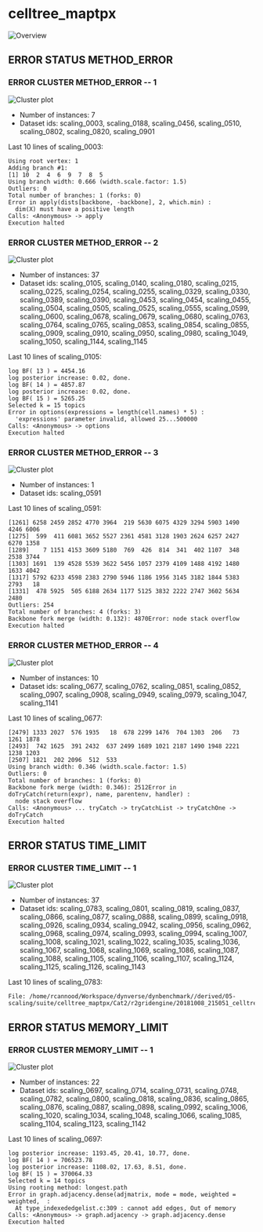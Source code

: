 # celltree_maptpx
![Overview](celltree_maptpx.png)

## ERROR STATUS METHOD_ERROR

### ERROR CLUSTER METHOD_ERROR -- 1
![Cluster plot](error_class_plots/celltree_maptpx_method_error_1.png)

 * Number of instances: 7
 * Dataset ids: scaling_0003, scaling_0188, scaling_0456, scaling_0510, scaling_0802, scaling_0820, scaling_0901

Last 10 lines of scaling_0003:
```
Using root vertex: 1
Adding branch #1:
[1] 10  2  4  6  9  7  8  5
Using branch width: 0.666 (width.scale.factor: 1.5)
Outliers: 0
Total number of branches: 1 (forks: 0)
Error in apply(dists[backbone, -backbone], 2, which.min) : 
  dim(X) must have a positive length
Calls: <Anonymous> -> apply
Execution halted
```

### ERROR CLUSTER METHOD_ERROR -- 2
![Cluster plot](error_class_plots/celltree_maptpx_method_error_2.png)

 * Number of instances: 37
 * Dataset ids: scaling_0105, scaling_0140, scaling_0180, scaling_0215, scaling_0225, scaling_0254, scaling_0255, scaling_0329, scaling_0330, scaling_0389, scaling_0390, scaling_0453, scaling_0454, scaling_0455, scaling_0504, scaling_0505, scaling_0525, scaling_0555, scaling_0599, scaling_0600, scaling_0678, scaling_0679, scaling_0680, scaling_0763, scaling_0764, scaling_0765, scaling_0853, scaling_0854, scaling_0855, scaling_0909, scaling_0910, scaling_0950, scaling_0980, scaling_1049, scaling_1050, scaling_1144, scaling_1145

Last 10 lines of scaling_0105:
```
log BF( 13 ) = 4454.16
log posterior increase: 0.02, done.
log BF( 14 ) = 4857.87
log posterior increase: 0.02, done.
log BF( 15 ) = 5265.25
Selected k = 15 topics
Error in options(expressions = length(cell.names) * 5) : 
  'expressions' parameter invalid, allowed 25...500000
Calls: <Anonymous> -> options
Execution halted
```

### ERROR CLUSTER METHOD_ERROR -- 3
![Cluster plot](error_class_plots/celltree_maptpx_method_error_3.png)

 * Number of instances: 1
 * Dataset ids: scaling_0591

Last 10 lines of scaling_0591:
```
[1261] 6258 2459 2852 4770 3964  219 5630 6075 4329 3294 5903 1490 4246 6006
[1275]  599  411 6081 3652 5527 2361 4581 3128 1903 2624 6257 2427 6270 1358
[1289]    7 1151 4153 3609 5180  769  426  814  341  402 1107  348 2538 3744
[1303] 1691  139 4528 5539 3622 5456 1057 2379 4109 1488 4192 1480 1633 4042
[1317] 5792 6233 4598 2383 2790 5946 1186 1956 3145 3182 1844 5383 2793   18
[1331]  478 5925  505 6188 2634 1177 5125 3832 2222 2747 3602 5634 2480
Outliers: 254
Total number of branches: 4 (forks: 3)
Backbone fork merge (width: 0.132): 4870Error: node stack overflow
Execution halted
```

### ERROR CLUSTER METHOD_ERROR -- 4
![Cluster plot](error_class_plots/celltree_maptpx_method_error_4.png)

 * Number of instances: 10
 * Dataset ids: scaling_0677, scaling_0762, scaling_0851, scaling_0852, scaling_0907, scaling_0908, scaling_0949, scaling_0979, scaling_1047, scaling_1141

Last 10 lines of scaling_0677:
```
[2479] 1333 2027  576 1935   18  678 2299 1476  704 1303  206   73 1261 1878
[2493]  742 1625  391 2432  637 2499 1689 1021 2187 1490 1948 2221 1238 1203
[2507] 1821  202 2096  512  533
Using branch width: 0.346 (width.scale.factor: 1.5)
Outliers: 0
Total number of branches: 1 (forks: 0)
Backbone fork merge (width: 0.346): 2512Error in doTryCatch(return(expr), name, parentenv, handler) : 
  node stack overflow
Calls: <Anonymous> ... tryCatch -> tryCatchList -> tryCatchOne -> doTryCatch
Execution halted
```

## ERROR STATUS TIME_LIMIT

### ERROR CLUSTER TIME_LIMIT -- 1
![Cluster plot](error_class_plots/celltree_maptpx_time_limit_1.png)

 * Number of instances: 37
 * Dataset ids: scaling_0783, scaling_0801, scaling_0819, scaling_0837, scaling_0866, scaling_0877, scaling_0888, scaling_0899, scaling_0918, scaling_0926, scaling_0934, scaling_0942, scaling_0956, scaling_0962, scaling_0968, scaling_0974, scaling_0993, scaling_0994, scaling_1007, scaling_1008, scaling_1021, scaling_1022, scaling_1035, scaling_1036, scaling_1067, scaling_1068, scaling_1069, scaling_1086, scaling_1087, scaling_1088, scaling_1105, scaling_1106, scaling_1107, scaling_1124, scaling_1125, scaling_1126, scaling_1143

Last 10 lines of scaling_0783:
```
File: /home/rcannood/Workspace/dynverse/dynbenchmark//derived/05-scaling/suite/celltree_maptpx/Cat2/r2gridengine/20181008_215051_celltree_maptpx_Cat2_krI8brZvzw/log/log.103.e.txt
```

## ERROR STATUS MEMORY_LIMIT

### ERROR CLUSTER MEMORY_LIMIT -- 1
![Cluster plot](error_class_plots/celltree_maptpx_memory_limit_1.png)

 * Number of instances: 22
 * Dataset ids: scaling_0697, scaling_0714, scaling_0731, scaling_0748, scaling_0782, scaling_0800, scaling_0818, scaling_0836, scaling_0865, scaling_0876, scaling_0887, scaling_0898, scaling_0992, scaling_1006, scaling_1020, scaling_1034, scaling_1048, scaling_1066, scaling_1085, scaling_1104, scaling_1123, scaling_1142

Last 10 lines of scaling_0697:
```
log posterior increase: 1193.45, 20.41, 10.77, done.
log BF( 14 ) = 706523.78
log posterior increase: 1108.02, 17.63, 8.51, done.
log BF( 15 ) = 370064.33
Selected k = 14 topics
Using rooting method: longest.path
Error in graph.adjacency.dense(adjmatrix, mode = mode, weighted = weighted,  : 
  At type_indexededgelist.c:309 : cannot add edges, Out of memory
Calls: <Anonymous> -> graph.adjacency -> graph.adjacency.dense
Execution halted
```


